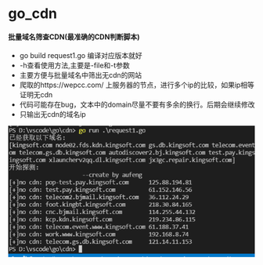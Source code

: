 # go_cdn
#### 批量域名筛查CDN(最准确的CDN判断脚本)
- go build request1.go 编译对应版本就好
- -h查看使用方法,主要是-file和-t参数
- 主要方便与批量域名中筛出无cdn的网站
- 爬取的https://wepcc.com/ 上服务器的节点，进行多个ip的比较，如果ip相等证明无cdn
- 代码可能存在bug，文本中的domain尽量不要有多余的换行。后期会继续修改
- 只输出无cdn的域名ip

![Image text](https://github.com/AuFeng111/go_cdn/blob/main/cdn2.png)
